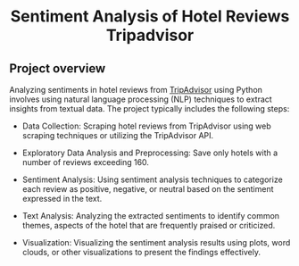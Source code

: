 # <center>Sentiment Analysis of Hotel Reviews Tripadvisor</center>
## Project overview 
Analyzing sentiments in hotel reviews from [TripAdvisor](https://www.tripadvisor.com/) using Python involves using natural language processing (NLP) techniques to extract insights from textual data. The project typically includes the following steps:

- Data Collection: Scraping hotel reviews from TripAdvisor using web scraping techniques or utilizing the TripAdvisor API.

- Exploratory Data Analysis and Preprocessing: Save only hotels with a number of reviews exceeding 160.

- Sentiment Analysis: Using sentiment analysis techniques to categorize each review as positive, negative, or neutral based on the sentiment expressed in the text.

- Text Analysis: Analyzing the extracted sentiments to identify common themes, aspects of the hotel that are frequently praised or criticized.

- Visualization: Visualizing the sentiment analysis results using plots, word clouds, or other visualizations to present the findings effectively.

